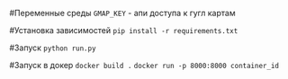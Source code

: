 #Переменные среды
`GMAP_KEY` - апи доступа к гугл картам

#Установка зависимостей
`pip install -r requirements.txt`

#Запуск
`python run.py`

#Запуск в докер
`docker build .`
`docker run -p 8000:8000 container_id`
